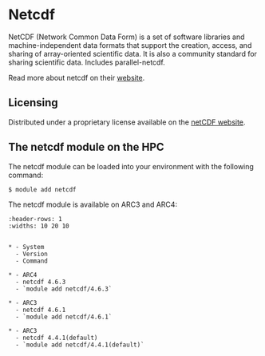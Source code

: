 # Netcdf

NetCDF (Network Common Data Form) is a set of software libraries and machine-independent data formats that support the creation, access, and sharing of array-oriented scientific data. It is also a community standard for sharing scientific data. Includes parallel-netcdf.



Read more about netcdf on their [website](http://www.unidata.ucar.edu/software/netcdf/).





## Licensing 

Distributed under a proprietary license available on the [netCDF website](https://www.unidata.ucar.edu/software/netcdf/copyright.html).



## The netcdf module on the HPC

The netcdf module can be loaded into your environment with the following command:

```bash
$ module add netcdf
```

The netcdf module is available on ARC3 and ARC4:

```{list-table}
:header-rows: 1
:widths: 10 20 10


* - System
  - Version
  - Command

* - ARC4
  - netcdf 4.6.3
  - `module add netcdf/4.6.3`

* - ARC3
  - netcdf 4.6.1
  - `module add netcdf/4.6.1`

* - ARC3
  - netcdf 4.4.1(default)
  - `module add netcdf/4.4.1(default)`



```